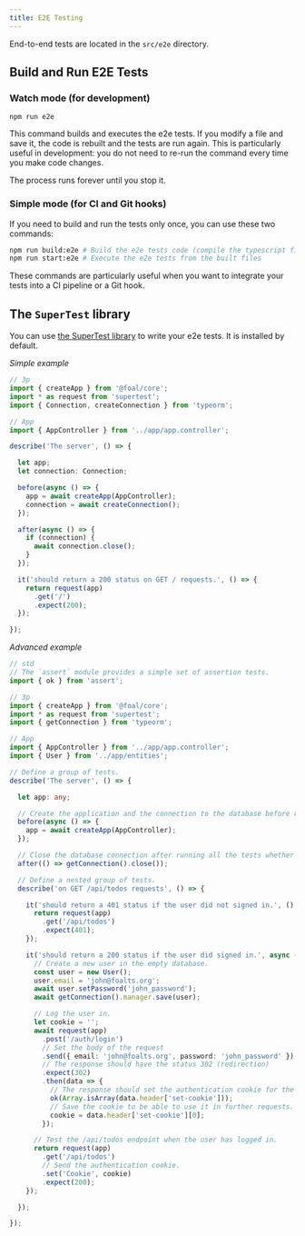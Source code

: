 ```yaml
---
title: E2E Testing
---
```



End-to-end tests are located in the `src/e2e` directory.

## Build and Run E2E Tests

### Watch mode (for development)

```
npm run e2e
```

This command builds and executes the e2e tests. If you modify a file and save it, the code is rebuilt and the tests are run again. This is particularly useful in development: you do not need to re-run the command every time you make code changes.

The process runs forever until you stop it.

### Simple mode (for CI and Git hooks)

If you need to build and run the tests only once, you can use these two commands:

```sh
npm run build:e2e # Build the e2e tests code (compile the typescript files and copy the templates)
npm run start:e2e # Execute the e2e tests from the built files
```

These commands are particularly useful when you want to integrate your tests into a CI pipeline or a Git hook.

## The `SuperTest` library

You can use [the SuperTest library](https://github.com/visionmedia/supertest) to write your e2e tests. It is installed by default.

*Simple example*
```typescript
// 3p
import { createApp } from '@foal/core';
import * as request from 'supertest';
import { Connection, createConnection } from 'typeorm';

// App
import { AppController } from '../app/app.controller';

describe('The server', () => {

  let app;
  let connection: Connection;

  before(async () => {
    app = await createApp(AppController);
    connection = await createConnection();
  });

  after(async () => {
    if (connection) {
      await connection.close();
    }
  });

  it('should return a 200 status on GET / requests.', () => {
    return request(app)
      .get('/')
      .expect(200);
  });

});

```

*Advanced example*
```typescript
// std
// The `assert` module provides a simple set of assertion tests.
import { ok } from 'assert';

// 3p
import { createApp } from '@foal/core';
import * as request from 'supertest';
import { getConnection } from 'typeorm';

// App
import { AppController } from '../app/app.controller';
import { User } from '../app/entities';

// Define a group of tests.
describe('The server', () => {

  let app: any;

  // Create the application and the connection to the database before running all the tests.
  before(async () => {
    app = await createApp(AppController);
  });

  // Close the database connection after running all the tests whether they succeed or failed.
  after(() => getConnection().close());

  // Define a nested group of tests.
  describe('on GET /api/todos requests', () => {

    it('should return a 401 status if the user did not signed in.', () => {
      return request(app)
        .get('/api/todos')
        .expect(401);
    });

    it('should return a 200 status if the user did signed in.', async () => {
      // Create a new user in the empty database.
      const user = new User();
      user.email = 'john@foalts.org';
      await user.setPassword('john_password');
      await getConnection().manager.save(user);

      // Log the user in.
      let cookie = '';
      await request(app)
        .post('/auth/login')
        // Set the body of the request
        .send({ email: 'john@foalts.org', password: 'john_password' })
        // The response should have the status 302 (redirection)
        .expect(302)
        .then(data => {
          // The response should set the authentication cookie for the next requests.
          ok(Array.isArray(data.header['set-cookie']));
          // Save the cookie to be able to use it in further requests.
          cookie = data.header['set-cookie'][0];
        });

      // Test the /api/todos endpoint when the user has logged in.
      return request(app)
        .get('/api/todos')
        // Send the authentication cookie.
        .set('Cookie', cookie)
        .expect(200);
    });

  });

});
```